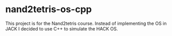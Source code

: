 # nand2tetris-os-cpp
This project is for the Nand2tetris course. Instead of implementing the OS in JACK I decided to use C++ to simulate the HACK OS.
